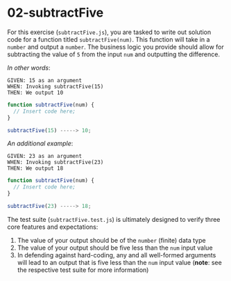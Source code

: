 # 02-subtractFive

For this exercise (`subtractFive.js`), you are tasked to write out solution code for a function titled `subtractFive(num)`. This function will take in a `number` and output a `number`. The business logic you provide should allow for subtracting the value of `5` from the input `num` and outputting the difference.

_In other words_:

```
GIVEN: 15 as an argument
WHEN: Invoking subtractFive(15)
THEN: We output 10
```

```js
function subtractFive(num) {
  // Insert code here;
}

subtractFive(15) -----> 10;
```

_An additional example_:

```
GIVEN: 23 as an argument
WHEN: Invoking subtractFive(23)
THEN: We output 18
```

```js
function subtractFive(num) {
  // Insert code here;
}

subtractFive(23) -----> 18;
```

The test suite (`subtractFive.test.js`) is ultimately designed to verify three core features and expectations:

1) The value of your output should be of the `number` (finite) data type 
2) The value of your output should be five less than the `num` input value
3) In defending against hard-coding, any and all well-formed arguments will lead to an output that is five less than the `num` input value (**note**: see the respective test suite for more information)